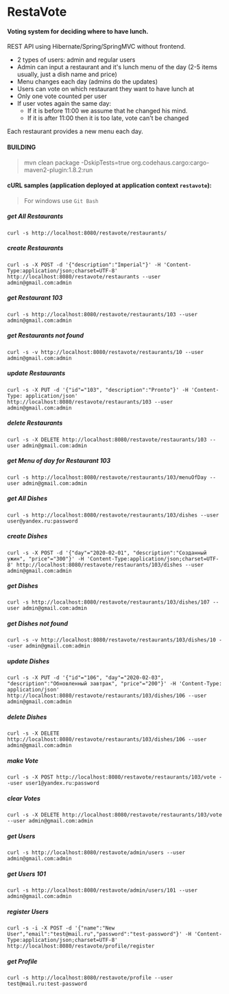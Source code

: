# RestaVote
#### Voting system for deciding where to have lunch.

REST API using Hibernate/Spring/SpringMVC without frontend.

<ul>
    <li>2 types of users: admin and regular users</li>
    <li>Admin can input a restaurant and it's lunch menu of the day (2-5 items usually, just a dish name and price)</li>
    <li>Menu changes each day (admins do the updates)</li>
    <li>Users can vote on which restaurant they want to have lunch at</li>
    <li>Only one vote counted per user</li>
    <li>If user votes again the same day:
        <ul>
            <li>If it is before 11:00 we assume that he changed his mind.</li>
            <li>If it is after 11:00 then it is too late, vote can't be changed</li>
        </ul>
    </li>
</ul> 

Each restaurant provides a new menu each day.

#### BUILDING
> mvn clean package -DskipTests=true org.codehaus.cargo:cargo-maven2-plugin:1.8.2:run

#### cURL samples (application deployed at application context `restavote`):
> For windows use `Git Bash`

##### get All Restaurants
`curl -s http://localhost:8080/restavote/restaurants/`

##### create Restaurants
`curl -s -X POST -d '{"description":"Imperial"}' -H 'Content-Type:application/json;charset=UTF-8' http://localhost:8080/restavote/restaurants --user admin@gmail.com:admin`

##### get Restaurant 103
`curl -s http://localhost:8080/restavote/restaurants/103 --user admin@gmail.com:admin`

##### get Restaurants not found
`curl -s -v http://localhost:8080/restavote/restaurants/10 --user admin@gmail.com:admin`

##### update Restaurants
`curl -s -X PUT -d '{"id"="103", "description":"Pronto"}' -H 'Content-Type: application/json' http://localhost:8080/restavote/restaurants/103 --user admin@gmail.com:admin`

##### delete Restaurants
`curl -s -X DELETE http://localhost:8080/restavote/restaurants/103 --user admin@gmail.com:admin`

##### get Menu of day for Restaurant 103
`curl -s http://localhost:8080/restavote/restaurants/103/menuOfDay --user admin@gmail.com:admin`


##### get All Dishes
`curl -s http://localhost:8080/restavote/restaurants/103/dishes --user user@yandex.ru:password`

##### create Dishes
`curl -s -X POST -d '{"day"="2020-02-01", "description":"Созданный ужин", "price"="300"}' -H 'Content-Type:application/json;charset=UTF-8' http://localhost:8080/restavote/restaurants/103/dishes --user admin@gmail.com:admin`

##### get Dishes
`curl -s http://localhost:8080/restavote/restaurants/103/dishes/107 --user admin@gmail.com:admin`

##### get Dishes not found
`curl -s -v http://localhost:8080/restavote/restaurants/103/dishes/10 --user admin@gmail.com:admin`

##### update Dishes
`curl -s -X PUT -d '{"id"="106", "day"="2020-02-03", "description":"Обновленный завтрак", "price"="200"}' -H 'Content-Type: application/json' http://localhost:8080/restavote/restaurants/103/dishes/106 --user admin@gmail.com:admin`

##### delete Dishes
`curl -s -X DELETE http://localhost:8080/restavote/restaurants/103/dishes/106 --user admin@gmail.com:admin`


##### make Vote
`curl -s -X POST http://localhost:8080/restavote/restaurants/103/vote --user user1@yandex.ru:password`

##### clear Votes
`curl -s -X DELETE http://localhost:8080/restavote/restaurants/103/vote --user admin@gmail.com:admin`


##### get Users
`curl -s http://localhost:8080/restavote/admin/users --user admin@gmail.com:admin`

##### get Users 101
`curl -s http://localhost:8080/restavote/admin/users/101 --user admin@gmail.com:admin`

##### register Users
`curl -s -i -X POST -d '{"name":"New User","email":"test@mail.ru","password":"test-password"}' -H 'Content-Type:application/json;charset=UTF-8' http://localhost:8080/restavote/profile/register`

##### get Profile
`curl -s http://localhost:8080/restavote/profile --user test@mail.ru:test-password`
